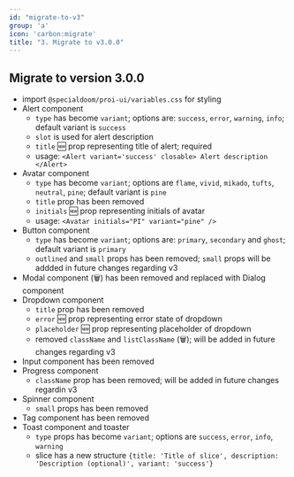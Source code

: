 ```yaml
---
id: "migrate-to-v3"
group: 'a'
icon: 'carbon:migrate'
title: "3. Migrate to v3.0.0"
---
```


## Migrate to version 3.0.0

- import `@specialdoom/proi-ui/variables.css` for styling
- Alert component
  - `type` has become `variant`; options are: `success`, `error`, `warning`, `info`; default variant is `success`
  - `slot` is used for alert description
  - `title` :new: prop representing title of alert; required
  - usage: `<Alert variant='success' closable> Alert description </Alert>`
- Avatar component
    - `type` has become `variant`; options are `flame`, `vivid`, `mikado`, `tufts`, `neutral`, `pine`; default variant is `pine`
    - `title` prop has been removed
    - `initials` :new: prop representing initials of avatar
    - usage: `<Avatar initials="PI" variant="pine" />`
- Button component
  - `type` has become `variant`; options are: `primary`, `secondary` and `ghost`; default variant is `primary`
  - `outlined` and `small` props has been removed; `small` props will be addded in future changes regarding v3
- Modal component (:wastebasket:) has been removed and replaced with Dialog component
- Dropdown component 
  - `title` prop has been removed
  - `error` :new: prop representing error state of dropdown
  - `placeholder` :new: prop representing placeholder of dropdown
  - removed `className` and `listClassName` (:wastebasket:); will be added in future changes regarding v3
- Input component has been removed
- Progress component
  - `className` prop has been removed; will be added in future changes regardin v3
- Spinner component
  - `small` props has been removed
- Tag component has been removed
- Toast component and toaster
  - `type` props has become `variant`; options are `success`, `error`, `info`, `warning`
  - slice has a new structure `{title: 'Title of slice', description: 'Description (optional)', variant: 'success'}`